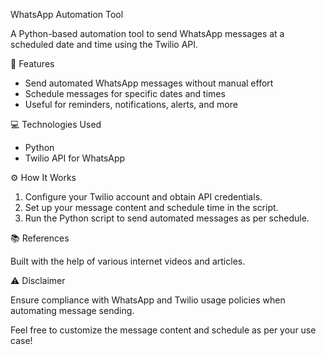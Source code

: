  WhatsApp Automation Tool

A Python-based automation tool to send WhatsApp messages at a scheduled date and time using the Twilio API.

 🚀 Features

- Send automated WhatsApp messages without manual effort
- Schedule messages for specific dates and times
- Useful for reminders, notifications, alerts, and more

 💻 Technologies Used

- Python
- Twilio API for WhatsApp

 ⚙️ How It Works

1. Configure your Twilio account and obtain API credentials.
2. Set up your message content and schedule time in the script.
3. Run the Python script to send automated messages as per schedule.

 📚 References

Built with the help of various internet videos and articles.

 ⚠️ Disclaimer

Ensure compliance with WhatsApp and Twilio usage policies when automating message sending.



Feel free to customize the message content and schedule as per your use case!
